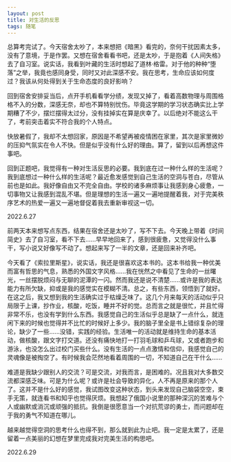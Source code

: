 ```yaml
---
layout: post
title: 对生活的反思
tags: 随笔
---
```


总算考完试了。今天宿舍太吵了，本来想把《暗黑》看完的，奈何干扰因素太多，没有了意境，于是作罢。又想在宿舍看看书吧，还是太吵，于是抱着《人间失格》去了自习室。说实话，我看到叶藏的生活时想起了道林·格雷。对于他的种种“堕落”之举，我竟也感同身受，同时又对此深感不安。我在思考，生命应该如何度过？我该从何处得到关于生命态度的良好影响？

回到宿舍安排妥当后，点开手机看看学分绩，发现又掉了，看着高数物理与周围格格不入的分数，深感无奈，却也不算特别忧伤。毕竟这学期的学习状态确实比上学期糟了不少，摆烂摆得太过分，没有挂掉实在算是庆幸了。以后绝对不能这么干了，考前突击着实不符合我的个人特点。

快放暑假了，我却不太想回家，原因是不希望再被疫情困在家里，其次是家里微妙的压抑气氛实在令人不快。但是似乎没有什么好的理由。算了，留到以后再想这件事吧。

回到正题吧，我觉得有一种对生活反思的必要。我到底在过一种什么样的生活呢？我到底想过一种什么样的生活呢？最近愈发感觉到自己生活的空洞与苍白，尽管从前也是如此。我好像自由又不完全自由。学校的诸多麻烦事让我感到身心疲惫，一切事物又让我感到混乱不堪。但是理想的生活一遍又一遍地提醒着我，对于完美秩序艺术的热爱一遍又一遍地督促着我去重新审视这一切。

2022.6.27

前两天本来想写点东西，结果在宿舍还是太吵了，写不下去。今天晚上带着《时间简史》去了自习室，看不下去......早早地回来了，感到很疲惫，又觉得没什么事干，写小说又好像写不动了。想起来写了一半的文章，还是回来补齐吧。

今天看了《索拉里斯星》，说实话，我还是很喜欢这本书的。这本书给我一种优美而富有哲思的气息，熟悉的外国文字风格......我在恍然之中看见了生命的一丝曙光，一丝摆脱烦闷与无聊的泥潭的一闪。然而我还是说不清楚......或许是我的表达能力有所欠缺，抑或是我的感觉实在模糊不清。总之，有些东西，领悟到了就好。在这之后，我又想到我的生活确实过于枯燥乏味了。这几个月来每天的活动似乎只局限于上课，抄作业，核酸，吃饭，睡并不好的觉。总而言之就是很忙，并且忙得非常不乐，也没有学到什么东西。我感觉自己的生活似乎总是缺了一点什么，就连闲下来的时候也觉得并不比忙的时候好上多少。我的脑子里全是书上错综复杂的理论，缺少了一些......没错，实践的经验。生活唯一的活动就是维持生命的基本活动，做核酸，跟文字打交道。还没有痛快地打一打羽毛球和乒乓球，又或者跑步和游泳，也没怎么出过校门买些什么。没有生活的一点点激情和信仰，我感觉自己的灵魂像是被掏空了。有时候我会茫然地看着周围的一切，不知道自己在干什么......

难道是我缺少跟别人的交流？可是交流，对我而言，是困难的。况且我对大多数交流都深感乏味。可是为什么呢？或许是社会导致的异化，人不再是原来的那个人了。这并不是什么好的感觉，我试图改变这种状态，到头来发现自己脑袋空空，束手无策，就连看书和知乎也觉得厌烦。我想起了俄国小说里的那种深沉的苦难与个人或幽默或消沉或顽强的抵抗。我倒是很愿意当一个对抗荒谬的勇士，而问题却在于我的勇气不知道在哪儿。

越来越觉得空洞的思考什么也得不到，那么就到此为止吧。我一定是太累了，还是留着一点美丽的幻想在梦里完成我对完美生活的构思吧。

2022.6.29
